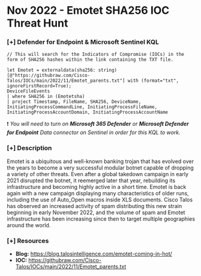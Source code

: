 # Nov 2022 - Emotet SHA256 IOC Threat Hunt 

### [+] Defender for Endpoint & Microsoft Sentinel KQL
```
// This will search for the Indicators of Compromise (IOCs) in the form of SHA256 hashes within the link containing the TXT file.

let Emotet = externaldata(sha256: string)[@"https://githubraw.com/Cisco-Talos/IOCs/main/2022/11/Emotet_parents.txt"] with (format="txt", ignoreFirstRecord=True);
DeviceFileEvents
| where SHA256 in (Emotetsha)
| project Timestamp, FileName, SHA256, DeviceName, InitiatingProcessCommandLine, InitiatingProcessFileName, InitiatingProcessAccountDomain, InitiatingProcessAccountName
```
:exclamation: *You will need to turn on **Microsoft 365 Defender** or **Microsoft Defender for Endpoint** Data connector on Sentinel in order for this KQL to work.*

### [+] Description 
Emotet is a ubiquitous and well-known banking trojan that has evolved over the years to become a very successful modular botnet capable of dropping a variety of other threats. Even after a global takedown campaign in early 2021 disrupted the botnet, it reemerged later that year, rebuilding its infrastructure and becoming highly active in a short time.
Emotet is back again with a new campaign displaying many characteristics of older runs, including the use of Auto_Open macros inside XLS documents. Cisco Talos has observed an increased activity of spam distributing this new strain beginning in early November 2022,  and the volume of spam and Emotet infrastructure has been increasing since then to target multiple geographies around the world.

### [+] Resources 
- **Blog:** https://blog.talosintelligence.com/emotet-coming-in-hot/
- **IOC:** https://githubraw.com/Cisco-Talos/IOCs/main/2022/11/Emotet_parents.txt

